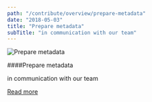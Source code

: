 ```yaml
---
path: "/contribute/overview/prepare-metadata"
date: "2018-05-03"
title: "Prepare metadata"
subTitle: "in communication with our team"
---
```


![Prepare metadata](../_images/placeholder.png)

####Prepare metadata

in communication with our team

[Read more](/contribute/overview/overview)
